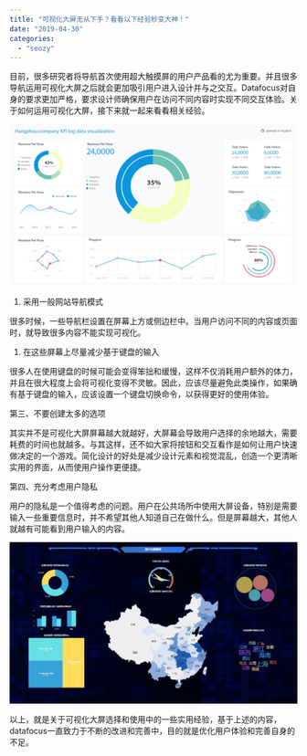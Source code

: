 ```yaml
---
title: "可视化大屏无从下手？看看以下经验秒变大神！"
date: "2019-04-30"
categories: 
  - "seozy"
---
```


目前，很多研究者将导航首次使用超大触摸屏的用户产品看的尤为重要。并且很多导航运用可视化大屏之后就会更加吸引用户进入设计并与之交互。Datafocus对自身的要求更加严格，要求设计师确保用户在访问不同内容时实现不同交互体验。关于如何运用可视化大屏，接下来就一起来看看相关经验。

![](images/daping-1024x576.png)

1. 采用一般网站导航模式

很多时候，一些导航栏设置在屏幕上方或侧边栏中。当用户访问不同的内容或页面时，就导致很多内容不能实现可视化。

1. 在这些屏幕上尽量减少基于键盘的输入

很多人在使用键盘的时候可能会变得笨拙和缓慢，这样不仅消耗用户额外的体力，并且在很大程度上会将可视化变得不灵敏。因此，应该尽量避免此类操作，如果确有基于键盘的输入，应该设置一个键盘切换命令，以获得更好的使用体验。

第三、不要创建太多的选项

其实并不是可视化大屏屏幕越大就越好，大屏幕会导致用户选择的余地越大，需要耗费的时间也就越多。与其这样，还不如大家将按钮和交互看作是如何让用户快速做决定的一个游戏。简化设计的好处是减少设计元素和视觉混乱，创造一个更清晰实用的界面，从而使用户操作更便捷。

第四、充分考虑用户隐私

用户的隐私是一个值得考虑的问题。用户在公共场所中使用大屏设备，特别是需要输入一些重要信息时，并不希望其他人知道自己在做什么。但是屏幕越大，其他人就越有可能看到用户输入的内容。

![](images/A839A910-367D-4d98-9DEF-5F27CE99FE46-1024x575.jpg)

以上，就是关于可视化大屏选择和使用中的一些实用经验，基于上述的内容，datafocus一直致力于不断的改进和完善中，目的就是优化用户体验和完善自身的不足。
